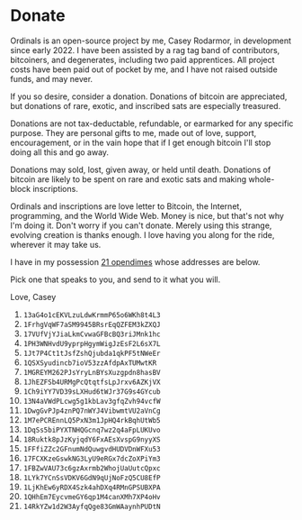 Donate
======

Ordinals is an open-source project by me, Casey Rodarmor, in development since
early 2022. I have been assisted by a rag tag band of contributors, bitcoiners,
and degenerates, including two paid apprentices. All project costs have been
paid out of pocket by me, and I have not raised outside funds, and may never.

If you so desire, consider a donation. Donations of bitcoin are appreciated,
but donations of rare, exotic, and inscribed sats are especially treasured.

Donations are not tax-deductable, refundable, or earmarked for any specific
purpose. They are personal gifts to me, made out of love, support,
encouragement, or in the vain hope that if I get enough bitcoin I'll stop doing
all this and go away.

Donations may sold, lost, given away, or held until death. Donations of bitcoin
are likely to be spent on rare and exotic sats and making whole-block
inscriptions.

Ordinals and inscriptions are love letter to Bitcoin, the Internet,
programming, and the World Wide Web. Money is nice, but that's not why I'm
doing it. Don't worry if you can't donate. Merely using this strange, evolving
creation is thanks enough. I love having you along for the ride, wherever it
may take us.

I have in my possession [21
opendimes](https://www.youtube.com/watch?v=bLOlsa6K5TI) whose addresses are
below.

Pick one that speaks to you, and send to it what you will.

Love,
Casey

1. `13aG4o1cEKVLzuLdwKrmmP65o6WKh8t4L3`
2. `1FrhgVqWF7aSM9945BRsrEqQZFEM3kZXQJ`
3. `17VUfVjYJiaLkmCvwaGFBcBQ3riJMnk1hc`
4. `1PH3WNHvdU9yprpHgymWigJzEsF2L6sX7L`
5. `1Jt7P4Ct1tJsfZshQjubda1qkPF5tNWeEr`
6. `1QSXSyudincb7ioV53zzAfdpAxTUMwtKR`
7. `1MGREYM262PJsYryLnBYsXuzgpdn8hasBV`
8. `1JhEZFSb4URMgPcQtqtfsLpJrxv6AZKjVX`
9. `1Ch9iYY7VD39sLXHud6tWJr37G9s4GYcub`
10. `13N4aVWdPLcwg5g1kbLav3gfqZvh94vcfW`
11. `1DwgGvPJp4znPQ7nWYJ4VibwmtVU2aVnCg`
12. `1M7ePCREnnLQ5PxN3m1JpHQ4rkBqhUtWb5`
13. `1DqSs5biPYXTNHQGcnq7wz2q4aFpLUKUvo`
14. `18Ruktk8pJzKyjqdY6FxAEsXvspG9nyyXS`
15. `1FFfiZZc2GFnumNdQuwgvdHUDVDnWFXu53`
16. `17FCXKzeGswkNG3LyU9eRGx7dcZoXPiYm3`
17. `1FBZwVAU73c6gzAxrmb2WhojUaUutcQpxc`
18. `1LYk7YCnSsVDKV6GdN9qUjNoFzQ5CU8EfP`
19. `1LjKhEw6yRDX4Szk4ahDXq4RMnGPSUBXPA`
20. `1QHhEm7EycvmeGY6qp1M4canXMh7XP4oHv`
21. `14RkYZw1d2W3AyfqQge83GmWAaynhPUDtN`
